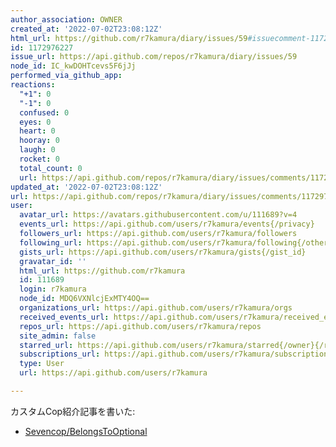 ```yaml
---
author_association: OWNER
created_at: '2022-07-02T23:08:12Z'
html_url: https://github.com/r7kamura/diary/issues/59#issuecomment-1172976227
id: 1172976227
issue_url: https://api.github.com/repos/r7kamura/diary/issues/59
node_id: IC_kwDOHTcevs5F6jJj
performed_via_github_app: 
reactions:
  "+1": 0
  "-1": 0
  confused: 0
  eyes: 0
  heart: 0
  hooray: 0
  laugh: 0
  rocket: 0
  total_count: 0
  url: https://api.github.com/repos/r7kamura/diary/issues/comments/1172976227/reactions
updated_at: '2022-07-02T23:08:12Z'
url: https://api.github.com/repos/r7kamura/diary/issues/comments/1172976227
user:
  avatar_url: https://avatars.githubusercontent.com/u/111689?v=4
  events_url: https://api.github.com/users/r7kamura/events{/privacy}
  followers_url: https://api.github.com/users/r7kamura/followers
  following_url: https://api.github.com/users/r7kamura/following{/other_user}
  gists_url: https://api.github.com/users/r7kamura/gists{/gist_id}
  gravatar_id: ''
  html_url: https://github.com/r7kamura
  id: 111689
  login: r7kamura
  node_id: MDQ6VXNlcjExMTY4OQ==
  organizations_url: https://api.github.com/users/r7kamura/orgs
  received_events_url: https://api.github.com/users/r7kamura/received_events
  repos_url: https://api.github.com/users/r7kamura/repos
  site_admin: false
  starred_url: https://api.github.com/users/r7kamura/starred{/owner}{/repo}
  subscriptions_url: https://api.github.com/users/r7kamura/subscriptions
  type: User
  url: https://api.github.com/users/r7kamura

---
```

カスタムCop紹介記事を書いた:

- [Sevencop/BelongsToOptional](https://r7kamura.com/articles/2022-07-03-sevencop-belongs-to-optional)